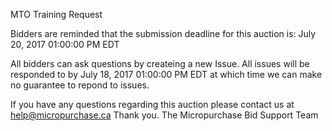 MTO Training Request

Bidders are reminded that the submission deadline for this auction is: July 20, 2017 01:00:00 PM EDT

All bidders can ask questions by createing a new Issue. All issues will be responded to by July 18, 2017 01:00:00 PM EDT at which time we can make no guarantee to repond to issues.

If you have any questions regarding this auction please contact us at help@micropurchase.ca 
Thank you. 
The Micropurchase Bid Support Team 
